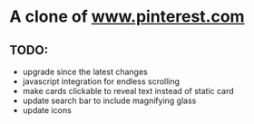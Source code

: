 # A clone of www.pinterest.com

## TODO:

- upgrade since the latest changes
- javascript integration for endless scrolling
- make cards clickable to reveal text instead of static card
- update search bar to include magnifying glass
- update icons